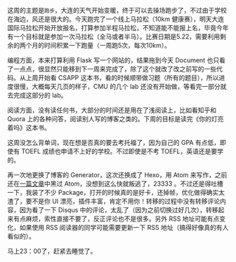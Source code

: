   

这周的主题是`跑步`，大连的天气开始变暖，终于可以去操场跑步了，不过由于学校在海边，风还是很大的。今天跑完了一个线上马拉松（10km 健康赛），明天大连国际马拉松开始开放报名，打算参加半程马拉松，不知道能不能报上名，毕竟今年有一个目标就是参加一次马拉松（全马或者半马）。比赛日期是5.22，需要利用剩余的两个月的时间积累一下跑量（一周跑5次，每次10km）。

编程方面，本来打算利用 Flask 写一个网站的，结果拖到今天 Document 也只看了一点点，很显然只能移到下一周来完成了，除了这个就改了改之前写的一些代码。从上周开始看 CSAPP 这本书，看的时候顺带做习题（所有的题目），所以进度很慢，大概每天几页的样子，CMU 的几个 lab 还没有开始做，等看完一部分就去完成这部分的 lab。

阅读方面，没有读任何书，大部分的时间还是用在了浅阅读上，比如看知乎和 Quora 上的各种问答，阅读别人写的博客之类的。下周的目标是读完《你的灯亮着吗》这本书。

这周没怎么背单词，现在想是否真的要去考托福了，因为自己的 GPA 有点低，即使有 TOEFL 成绩也申请不上好的学校。不过即使是不考 TOEFL，英语还是要学的。

再一次地更换了博客的 Generator，这次还换成了 Hexo，用 Atom 来写作，之前还在[一篇文章][1]中黑过 Atom，没想到这么快就叛逃了，23333 。不过还是得吐槽一下，我装了不少 Package，打开的时候真的是好卡，还掉帧，优化做得确实太渣了，要不是你 UI 漂亮，插件丰富，肯定不用你！转移的过程中没有转移评论内容，因为看了一下 Disqus 中的评论，太乱了（因为之前切换过好几次），转移起来有点麻烦，索性直接不要了，反正评论也不是很多。另外 RSS 地址可能有点变化，如果使用 RSS 阅读器的同学可能需要更新一下 RSS 地址（搞得好像真的有人看似的）。

马上23：00了，赶紧去睡觉了。

[1]: http://forrestchang.github.io/2016/02/13/self-learning-guide/
